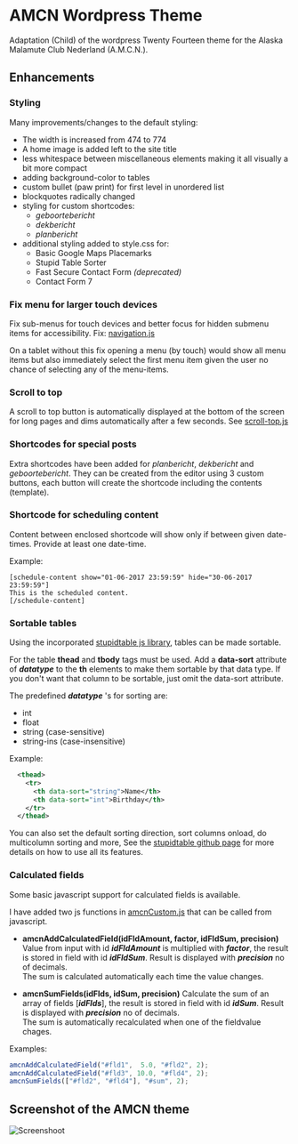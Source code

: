 # AMCN Wordpress Theme
Adaptation (Child) of the wordpress Twenty Fourteen theme for the Alaska Malamute Club Nederland (A.M.C.N.).

## Enhancements

### Styling
Many improvements/changes to the default styling:
* The width is increased from 474 to 774
* A home image is added left to the site title
* less whitespace between miscellaneous elements making it all visually a bit more compact
* adding background-color to tables
* custom bullet (paw print) for first level in unordered list
* blockquotes radically changed
* styling for custom shortcodes:
  * _geboortebericht_
  * _dekbericht_
  * _planbericht_ 
* additional styling added to style.css for:
  * Basic Google Maps Placemarks
  * Stupid Table Sorter
  * Fast Secure Contact Form _(deprecated)_
  * Contact Form 7

### Fix menu for larger touch devices
Fix sub-menus for touch devices and better focus for hidden submenu items for accessibility.
Fix: [navigation.js](https://github.com/stephanmahieu/amcn-wordpress-theme/blob/master/js/navigation.js)

On a tablet without this fix opening a menu (by touch) would show all menu items but also immediately
select the first menu item given the user no chance of selecting any of the menu-items.

### Scroll to top
A scroll to top button is automatically displayed at the bottom of the screen for long pages and
dims automatically after a few seconds. See [scroll-top.js](https://github.com/stephanmahieu/amcn-wordpress-theme/blob/master/js/scroll-top.js)

### Shortcodes for special posts
Extra shortcodes have been added for _planbericht_, _dekbericht_ and _geboortebericht_.
They can be created from the editor using 3 custom buttons, each button will create the shortcode
including the contents (template).

### Shortcode for scheduling content
Content between enclosed shortcode will show only if between given date-times.
Provide at least one date-time.

Example:
```
[schedule-content show="01-06-2017 23:59:59" hide="30-06-2017 23:59:59"]
This is the scheduled content.
[/schedule-content]
```

### Sortable tables
Using the incorporated [stupidtable js library](https://github.com/joequery/Stupid-Table-Plugin), tables can be made sortable.

For the table **thead** and **tbody** tags must be used. Add a **data-sort** attribute of ***datatype*** to the **th** elements to make them
sortable by that data type. If you don't want that column to be sortable, just omit the data-sort attribute.

The predefined ***datatype*** 's for sorting are:
* int
* float
* string (case-sensitive)
* string-ins (case-insensitive)

Example:
```xml
  <thead>
    <tr>
      <th data-sort="string">Name</th>
      <th data-sort="int">Birthday</th>
    </tr>
  </thead>
```

You can also set the default sorting direction, sort columns onload, do multicolumn sorting and more,
See the [stupidtable github page](https://github.com/joequery/Stupid-Table-Plugin) for more details on how to use all
its features.

### Calculated fields
Some basic javascript support for calculated fields is available.

I have added two js functions in [amcnCustom.js](https://github.com/stephanmahieu/amcn-wordpress-theme/blob/master/js/amcnCustom.js) that can be called from javascript.

* **amcnAddCalculatedField(idFldAmount, factor, idFldSum, precision)**  
  Value from input with id **_idFldAmount_** is multiplied with **_factor_**,
  the result is stored in field with id **_idFldSum_**.
  Result is displayed with **_precision_** no of decimals.  
  The sum is calculated automatically each time the value changes.
  
* **amcnSumFields(idFlds, idSum, precision)**
  Calculate the sum of an array of fields \[**_idFlds_**\], the result is stored in field with id **_idSum_**.
  Result is displayed with **_precision_** no of decimals.  
  The sum is automatically recalculated when one of the fieldvalue chages.

Examples:
```javascript
amcnAddCalculatedField("#fld1",  5.0, "#fld2", 2);
amcnAddCalculatedField("#fld3", 10.0, "#fld4", 2);
amcnSumFields(["#fld2", "#fld4"], "#sum", 2);
```

## Screenshot of the AMCN theme

![Screenshoot](https://raw.githubusercontent.com/stephanmahieu/amcn-wordpress-theme/master/screenshot.png "Main Dialog Contextmenu")